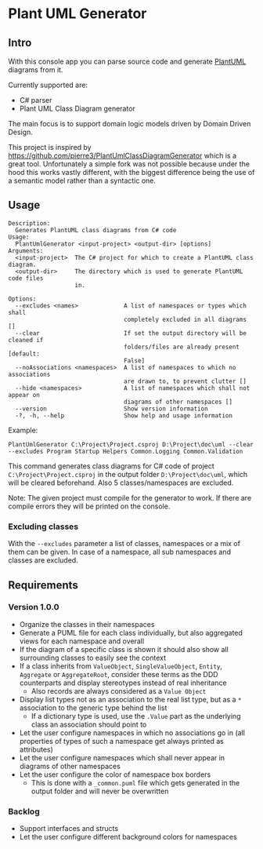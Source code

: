 # Plant UML Generator
## Intro
With this console app you can parse source code and generate [PlantUML](https://plantuml.com/) diagrams from it.

Currently supported are:
* C# parser
* Plant UML Class Diagram generator

The main focus is to support domain logic models driven by Domain Driven Design.

This project is inspired by https://github.com/pierre3/PlantUmlClassDiagramGenerator which is a great tool. Unfortunately a simple fork was not possible because under the hood this works vastly different, with the biggest difference being the use of a semantic model rather than a syntactic one.

## Usage
```
Description:
  Generates PlantUML class diagrams from C# code
Usage:
  PlantUmlGenerator <input-project> <output-dir> [options]
Arguments:
  <input-project>  The C# project for which to create a PlantUML class diagram.
  <output-dir>     The directory which is used to generate PlantUML code files
                   in.

Options:
  --excludes <names>             A list of namespaces or types which shall
                                 completely excluded in all diagrams []
  --clear                        If set the output directory will be cleaned if
                                 folders/files are already present [default:
                                 False]
  --noAssociations <namespaces>  A list of namespaces to which no associations
                                 are drawn to, to prevent clutter []
  --hide <namespaces>            A list of namespaces which shall not appear on
                                 diagrams of other namespaces []
  --version                      Show version information
  -?, -h, --help                 Show help and usage information
```

Example:

`PlantUmlGenerator C:\Project\Project.csproj D:\Project\doc\uml --clear --excludes Program Startup Helpers Common.Logging Common.Validation`

This command generates class diagrams for C# code of project `C:\Project\Project.csproj` in the output folder `D:\Project\doc\uml`, which will be cleared beforehand. Also 5 classes/namespaces are excluded.

Note: The given project must compile for the generator to work. If there are compile errors they will be printed on the console.

### Excluding classes

With the `--excludes` parameter a list of classes, namespaces or a mix of them can be given. In case of a namespace, all sub namespaces and classes are excluded.

## Requirements

### Version 1.0.0
* Organize the classes in their namespaces
* Generate a PUML file for each class individually, but also aggregated views for each namespace and overall
* If the diagram of a specific class is shown it should also show all surrounding classes to easily see the context
* If a class inherits from `ValueObject`, `SingleValueObject`, `Entity`, `Aggregate` or `AggregateRoot`, consider these terms as the DDD counterparts and display stereotypes instead of real inheritance
  * Also records are always considered as a `Value Object`
* Display list types not as an association to the real list type, but as a `*` association to the generic type behind the list
  * If a dictionary type is used, use the `.Value` part as the underlying class an association should point to
* Let the user configure namespaces in which no associations go in (all properties of types of such a namespace get always printed as attributes)
* Let the user configure namespaces which shall never appear in diagrams of other namespaces
* Let the user configure the color of namespace box borders
  * This is done with a `_common.puml` file which gets generated in the output folder and will never be overwritten

### Backlog
* Support interfaces and structs
* Let the user configure different background colors for namespaces
